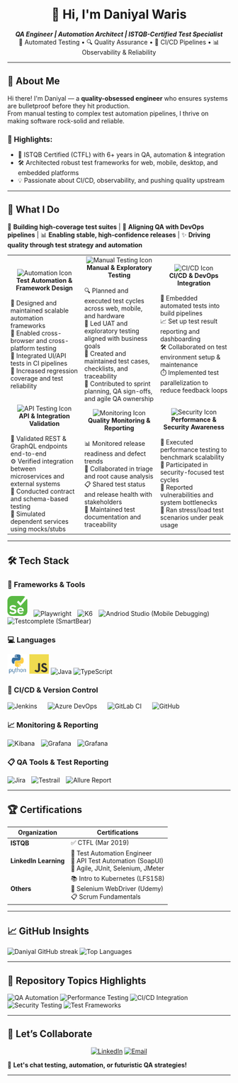 <!--
  👋 Hello, I'm Daniyal Waris!
  QA Engineer ensuring delivery of high-reliability software and systems.
-->

<h1 align="center">👋 Hi, I'm Daniyal Waris</h1>
<p align="center">
  <em><strong>QA Engineer | Automation Architect | ISTQB-Certified Test Specialist</strong></em><br/>
  🧪 Automated Testing • 🔍 Quality Assurance • 🔄 CI/CD Pipelines • 📊 Observability & Reliability
</p>

---

## 🚀 About Me

Hi there! I'm Daniyal — a **quality-obsessed engineer** who ensures systems are bulletproof before they hit production.  
From manual testing to complex test automation pipelines, I thrive on making software rock-solid and reliable.  

### 🔑 Highlights:
- 🏅 ISTQB Certified (CTFL) with 6+ years in QA, automation & integration  
- 🛠️ Architected robust test frameworks for web, mobile, desktop, and embedded platforms  
- 💡 Passionate about CI/CD, observability, and pushing quality upstream  

---

## 💼 What I Do

🧪 **Building high-coverage test suites** | 🤝 **Aligning QA with DevOps pipelines** | 📊 **Enabling stable, high-confidence releases** | ✨ **Driving quality through test strategy and automation**


<table>
  <tr>
    <td align="center" width="320" height="220">
      <img src="https://cdn-icons-png.flaticon.com/128/18573/18573703.png" width="50" alt="Automation Icon"/><br>
      <strong>Test Automation & Framework Design</strong><br><br>
      <div align="left">
        📌 Designed and maintained scalable automation frameworks<br>
        📌 Enabled cross-browser and cross-platform testing<br>
        📌 Integrated UI/API tests in CI pipelines<br>
        📌 Increased regression coverage and test reliability
      </div>
    </td>
    <td align="center" width="320" height="220">
      <img src="https://cdn-icons-png.flaticon.com/128/3281/3281329.png" width="50" alt="Manual Testing Icon"/><br>
      <strong>Manual & Exploratory Testing</strong><br><br>
      <div align="left">
        🔍 Planned and executed test cycles across web, mobile, and hardware<br>
        🧭 Led UAT and exploratory testing aligned with business goals<br>
        📝 Created and maintained test cases, checklists, and traceability<br>
        🧠 Contributed to sprint planning, QA sign-offs, and agile QA ownership
      </div>
    </td>
    <td align="center" width="320" height="220">
      <img src="https://cdn-icons-png.flaticon.com/128/11518/11518711.png" width="50" alt="CI/CD Icon"/><br>
      <strong>CI/CD & DevOps Integration</strong><br><br>
      <div align="left">
        🔄 Embedded automated tests into build pipelines<br>
        📈 Set up test result reporting and dashboarding<br>
        🛠️ Collaborated on test environment setup & maintenance<br>
        ⏱️ Implemented test parallelization to reduce feedback loops
      </div>
    </td>
  </tr>
  <tr>
    <td align="center" width="320" height="220">
      <img src="https://cdn-icons-png.flaticon.com/128/18889/18889881.png" width="50" alt="API Testing Icon"/><br>
      <strong>API & Integration Validation</strong><br><br>
      <div align="left">
        🔗 Validated REST & GraphQL endpoints end-to-end<br>
        ⚙️ Verified integration between microservices and external systems<br>
        🧾 Conducted contract and schema-based testing<br>
        🚦 Simulated dependent services using mocks/stubs
      </div>
    </td>
    <td align="center" width="320" height="220">
      <img src="https://cdn-icons-png.flaticon.com/128/15165/15165488.png" width="50" alt="Monitoring Icon"/><br>
      <strong>Quality Monitoring & Reporting</strong><br><br>
      <div align="left">
        📊 Monitored release readiness and defect trends<br>
        🧩 Collaborated in triage and root cause analysis<br>
        📋 Shared test status and release health with stakeholders<br>
        📂 Maintained test documentation and traceability
      </div>
    </td>
    <td align="center" width="320" height="220">
      <img src="https://cdn-icons-png.flaticon.com/128/2910/2910795.png" width="50" alt="Security Icon"/><br>
      <strong>Performance & Security Awareness</strong><br><br>
      <div align="left">
        🚀 Executed performance testing to benchmark scalability<br>
        🔐 Participated in security-focused test cycles<br>
        🧯 Reported vulnerabilities and system bottlenecks<br>
        🧪 Ran stress/load test scenarios under peak usage
      </div>
    </td>
  </tr>
</table>

---

## 🛠️ Tech Stack

<h3> 🧪 Frameworks & Tools  </h3>
<p align="left">
<img src="https://raw.githubusercontent.com/tandpfun/skill-icons/65dea6c4eaca7da319e552c09f4cf5a9a8dab2c8/icons/Selenium.svg" alt="Selenium" width="45" height="45" style="margin-right: 10px;"/>
<img src="https://cdn.jsdelivr.net/gh/devicons/devicon@latest/icons/playwright/playwright-original.svg" alt="Playwright" width="45" height="45" style="margin-right: 10px;"/>
<img src="https://cdn.jsdelivr.net/gh/devicons/devicon@latest/icons/k6/k6-original.svg" alt="K6" width="45" height="45" style="margin-right: 10px;"/>
<img src="https://cdn.jsdelivr.net/gh/devicons/devicon@latest/icons/androidstudio/androidstudio-original-wordmark.svg" alt="Andriod Studio (Mobile Debugging)" width="45" height="45" style="margin-right: 10px;"/>
<img src="https://www.vectorlogo.zone/logos/smartbear/smartbear-ar21.svg" alt="Testcomplete (SmartBear)" width="50" height="45" style="margin-right: 10px;"/>
</p>

<h3> 💻 Languages  </h3>
<p align="left">
<img src="https://raw.githubusercontent.com/devicons/devicon/master/icons/python/python-original-wordmark.svg" alt="Python" width="45" height="45"/>
<img src="https://raw.githubusercontent.com/devicons/devicon/master/icons/javascript/javascript-original.svg" alt="Javascript" width="45" height="45" /> 
<img src="https://www.vectorlogo.zone/logos/java/java-ar21.svg" alt="Java" width="45" height="45" /> 
<img src="https://www.vectorlogo.zone/logos/typescriptlang/typescriptlang-icon.svg" alt="TypeScript" width="45" height="45" /> 
</p>

<h3> 🔄 CI/CD & Version Control </h3>
<p align="left">
  <img src="https://www.vectorlogo.zone/logos/jenkins/jenkins-ar21.svg" alt="Jenkins" height="45" style="margin-right: 20px; vertical-align: middle;" title="Jenkins"/>
  <img src="https://cdn.jsdelivr.net/gh/devicons/devicon@latest/icons/azuredevops/azuredevops-original.svg" alt="Azure DevOps" height="45" style="margin-right: 20px; vertical-align: middle;" title="Azure Pipelines"/>
  <img src="https://www.vectorlogo.zone/logos/gitlab/gitlab-ar21.svg" alt="GitLab CI" height="45" style="margin-right: 20px; vertical-align: middle;" title="GitLab CI"/>
  <img src="https://www.vectorlogo.zone/logos/github/github-ar21.svg" alt="GitHub" height="45" style="margin-right: 20px; vertical-align: middle;" title="GitHub"/>
</p>

<h3> 📈 Monitoring & Reporting  </h3>
<p align="left">
<img src="https://www.vectorlogo.zone/logos/elasticco_kibana/elasticco_kibana-ar21.svg" alt="Kibana" width="45" height="45" style="margin-right: 10px;"/>     
<img src="https://www.vectorlogo.zone/logos/grafana/grafana-ar21.svg" alt="Grafana" width="45" height="45" style="margin-right: 10px;"/>    
<img src="https://www.vectorlogo.zone/logos/prometheusio/prometheusio-ar21.svg" alt="Grafana" width="45" height="45" style="margin-right: 10px;"/>  
</p>


<h3> 📋  QA Tools & Test Reporting </h3>
<p align="left">
<img src="https://www.vectorlogo.zone/logos/atlassian_jira/atlassian_jira-ar21.svg" alt="Jira" width="45" height="45" style="margin-right: 10px;"/>     
<img src="https://cdn.brandfetch.io/idylTcVOhZ/theme/light/logo.svg?c=1dxbfHSJFAPEGdCLU4o5B" alt="Testrail" width="45" height="45" style="margin-right: 10px;"/>    
<img src="https://allurereport.org/svg/logo-report-sign.svg" alt="Allure Report" height="45" style="margin-right: 20px;">
</p>



---

## 🏆 Certifications

| Organization          | Certifications |
|-----------------------|----------------|
| **ISTQB**             | ✅ CTFL (Mar 2019) |
| **LinkedIn Learning** | 🔹 Test Automation Engineer<br>🔹 API Test Automation (SoapUI)<br>🔹 Agile, JUnit, Selenium, JMeter |
| **Others**            | 📚 Intro to Kubernetes (LFS158)<br>📘 Selenium WebDriver (Udemy)<br>📋 Scrum Fundamentals |

---

## 📈 GitHub Insights

<div align="left">
  <img src="https://github-readme-streak-stats.herokuapp.com/?user=daniyalwaris&theme=radical" alt="Daniyal GitHub streak" />
  <img src="https://github-readme-stats.vercel.app/api/top-langs/?username=daniyalwaris&layout=compact&theme=radical" alt="Top Languages" />
</div>

---

## 🚀 Repository Topics Highlights

![QA Automation](https://img.shields.io/badge/QA%20Automation-5-green?style=for-the-badge)
![Performance Testing](https://img.shields.io/badge/Performance%20Testing-2-orange?style=for-the-badge)
![CI/CD Integration](https://img.shields.io/badge/CI%2FCD-4-blue?style=for-the-badge)
![Security Testing](https://img.shields.io/badge/Security%20Testing-1-red?style=for-the-badge)
![Test Frameworks](https://img.shields.io/badge/Test%20Frameworks-3-purple?style=for-the-badge)

---

## 🤝 Let’s Collaborate

<p align="center">
  <a href="https://linkedin.com/in/daniyalwaris" target="_blank"><img src="https://img.shields.io/badge/LinkedIn-0077B5?logo=linkedin&logoColor=white" alt="LinkedIn"/></a>
  <a href="mailto:daniyalwaris92@gmail.com"><img src="https://img.shields.io/badge/Email-D14836?logo=gmail&logoColor=white" alt="Email"/></a>
</p>

💬 **Let's chat testing, automation, or futuristic QA strategies!**  

---


